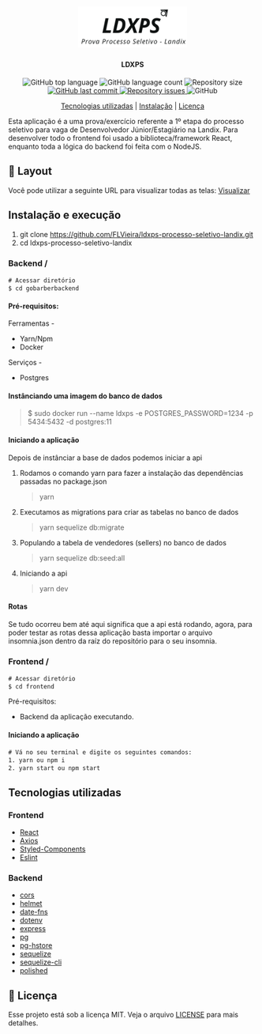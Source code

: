 <h1 align="center">
<img src="logo.png" width="220"/>

<br />

</h1>

<h4 align = "center">
  LDXPS
</h4>

<p align="center">
  <img alt="GitHub top language" src="https://img.shields.io/github/languages/top/FLVieira/ldxps-processo-seletivo-landix">
  
  <img alt="GitHub language count" src="https://img.shields.io/github/languages/count/FLVieira/ldxps-processo-seletivo-landix">
  
  <img alt="Repository size" src="https://img.shields.io/github/repo-size/FLVieira/ldxps-processo-seletivo-landix">

  <a href="https://github.com/FLVieira/ldxps-processo-seletivo-landix/commits/master">
    <img alt="GitHub last commit" src="https://img.shields.io/github/last-commit/FLVieira/ldxps-processo-seletivo-landix">
  </a>
  
  <a href="https://github.com/FLVieira/ldxps-processo-seletivo-landix/issues">
    <img alt="Repository issues" src="https://img.shields.io/github/issues/FLVieira/ldxps-processo-seletivo-landix">
  </a>
  
  <img alt="GitHub" src="https://img.shields.io/github/license/FLVieira/ldxps-processo-seletivo-landix">
</p>

<p align="center">
  <a href="#tecnologias-utilizadas">Tecnologias utilizadas</a> |
  <a href="#instalação-e-execução">Instalação</a> |
  <a href="#-licença">Licença</a>
</p>

Esta aplicação é a uma prova/exercício referente a 1º etapa do processo seletivo para vaga de Desenvolvedor Júnior/Estagiário na Landix. 
Para desenvolver todo o frontend foi usado a biblioteca/framework React, enquanto toda a lógica do backend foi feita com o NodeJS.

## 🎨 Layout 

Você pode utilizar a seguinte URL para visualizar todas as telas: [Visualizar](https://drive.google.com/drive/folders/1CwHfKHSPdT6JOzOk5hGsnl1py21DGT0W?usp=sharing)

## Instalação e execução

1. git clone https://github.com/FLVieira/ldxps-processo-seletivo-landix.git
2. cd ldxps-processo-seletivo-landix

### Backend /

```
# Acessar diretório 
$ cd gobarberbackend
```

#### Pré-requisitos:

Ferramentas -

- Yarn/Npm
- Docker

Serviços -

- Postgres

#### Instânciando uma imagem do banco de dados

> \$ sudo docker run --name ldxps -e POSTGRES_PASSWORD=1234 -p 5434:5432 -d postgres:11

#### Iniciando a aplicação

Depois de instânciar a base de dados podemos iniciar a api

1. Rodamos o comando yarn para fazer a instalação das dependências passadas no package.json

   > yarn

2. Executamos as migrations para criar as tabelas no banco de dados

   > yarn sequelize db:migrate
   
3. Populando a tabela de vendedores (sellers) no banco de dados 

   > yarn sequelize db:seed:all 

4. Iniciando a api

   > yarn dev

#### Rotas

Se tudo ocorreu bem até aqui significa que a api está rodando, agora, para poder testar as rotas dessa aplicação basta importar o arquivo insomnia.json dentro da 
raíz do repositório para o seu insomnia.

### Frontend /

```
# Acessar diretório 
$ cd frontend
```

Pré-requisitos:

- Backend da aplicação executando.


#### Iniciando a aplicação
```
# Vá no seu terminal e digite os seguintes comandos:
1. yarn ou npm i
2. yarn start ou npm start
```

## Tecnologias utilizadas

### Frontend

- [React](https://github.com/facebook/react)
- [Axios](https://github.com/axios/axios)
- [Styled-Components](https://github.com/styled-components/styled-components)
- [Eslint](https://github.com/eslint/eslint)

### Backend

- [cors](https://github.com/expressjs/cors)
- [helmet](https://github.com/helmetjs/helmet)
- [date-fns](https://github.com/date-fns/date-fns)
- [dotenv](https://github.com/motdotla/dotenv)
- [express](https://github.com/expressjs/express)
- [pg](https://github.com/brianc/node-postgres)
- [pg-hstore](https://github.com/scarney81/pg-hstore)
- [sequelize](https://github.com/sequelize/sequelize)
- [sequelize-cli](https://github.com/sequelize/cli)
- [polished](https://github.com/styled-components/polished)

## 📝 Licença

Esse projeto está sob a licença MIT. Veja o arquivo [LICENSE](LICENSE) para mais detalhes.
